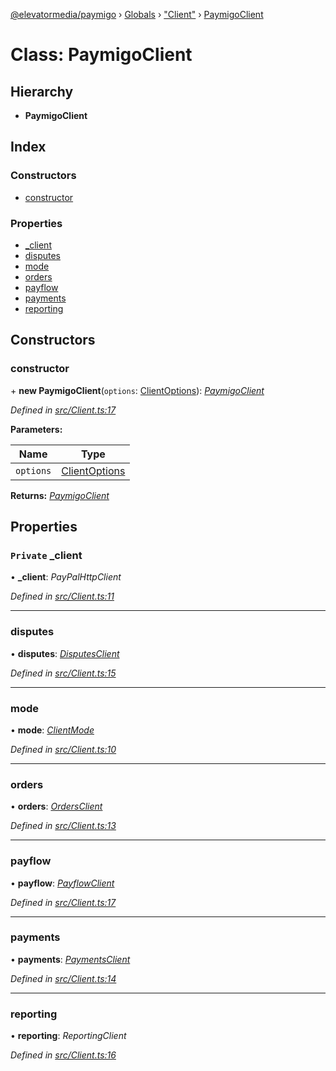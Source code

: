 [@elevatormedia/paymigo](../README.md) › [Globals](../globals.md) › ["Client"](../modules/_client_.md) › [PaymigoClient](_client_.paymigoclient.md)

# Class: PaymigoClient

## Hierarchy

-   **PaymigoClient**

## Index

### Constructors

-   [constructor](_client_.paymigoclient.md#constructor)

### Properties

-   [\_client](_client_.paymigoclient.md#private-_client)
-   [disputes](_client_.paymigoclient.md#disputes)
-   [mode](_client_.paymigoclient.md#mode)
-   [orders](_client_.paymigoclient.md#orders)
-   [payflow](_client_.paymigoclient.md#payflow)
-   [payments](_client_.paymigoclient.md#payments)
-   [reporting](_client_.paymigoclient.md#reporting)

## Constructors

### constructor

\+ **new PaymigoClient**(`options`: [ClientOptions](../modules/_types_client_.md#clientoptions)): _[PaymigoClient](_client_.paymigoclient.md)_

_Defined in [src/Client.ts:17](https://github.com/ELEVATORmedia/paymigo/blob/3f5d74d/src/Client.ts#L17)_

**Parameters:**

| Name      | Type                                                        |
| --------- | ----------------------------------------------------------- |
| `options` | [ClientOptions](../modules/_types_client_.md#clientoptions) |

**Returns:** _[PaymigoClient](_client_.paymigoclient.md)_

## Properties

### `Private` \_client

• **\_client**: _PayPalHttpClient_

_Defined in [src/Client.ts:11](https://github.com/ELEVATORmedia/paymigo/blob/3f5d74d/src/Client.ts#L11)_

---

### disputes

• **disputes**: _[DisputesClient](_lib_disputes_disputesclient_.disputesclient.md)_

_Defined in [src/Client.ts:15](https://github.com/ELEVATORmedia/paymigo/blob/3f5d74d/src/Client.ts#L15)_

---

### mode

• **mode**: _[ClientMode](../modules/_types_client_.md#clientmode)_

_Defined in [src/Client.ts:10](https://github.com/ELEVATORmedia/paymigo/blob/3f5d74d/src/Client.ts#L10)_

---

### orders

• **orders**: _[OrdersClient](_lib_orders_.ordersclient.md)_

_Defined in [src/Client.ts:13](https://github.com/ELEVATORmedia/paymigo/blob/3f5d74d/src/Client.ts#L13)_

---

### payflow

• **payflow**: _[PayflowClient](_lib_payflow_.payflowclient.md)_

_Defined in [src/Client.ts:17](https://github.com/ELEVATORmedia/paymigo/blob/3f5d74d/src/Client.ts#L17)_

---

### payments

• **payments**: _[PaymentsClient](_lib_payments_.paymentsclient.md)_

_Defined in [src/Client.ts:14](https://github.com/ELEVATORmedia/paymigo/blob/3f5d74d/src/Client.ts#L14)_

---

### reporting

• **reporting**: _ReportingClient_

_Defined in [src/Client.ts:16](https://github.com/ELEVATORmedia/paymigo/blob/3f5d74d/src/Client.ts#L16)_
